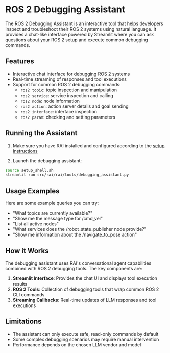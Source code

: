 # ROS 2 Debugging Assistant

The ROS 2 Debugging Assistant is an interactive tool that helps developers inspect and troubleshoot their ROS 2 systems using natural language. It provides a chat-like interface powered by Streamlit where you can ask questions about your ROS 2 setup and execute common debugging commands.

## Features

- Interactive chat interface for debugging ROS 2 systems
- Real-time streaming of responses and tool executions
- Support for common ROS 2 debugging commands:
  - `ros2 topic`: topic inspection and manipulation
  - `ros2 service`: service inspection and calling
  - `ros2 node`: node information
  - `ros2 action`: action server details and goal sending
  - `ros2 interface`: interface inspection
  - `ros2 param`: checking and setting parameters

## Running the Assistant

1. Make sure you have RAI installed and configured according to the [setup instructions](../README.md#setup)

2. Launch the debugging assistant:

```sh
source setup_shell.sh
streamlit run src/rai/rai/tools/debugging_assistant.py
```

## Usage Examples

Here are some example queries you can try:

- "What topics are currently available?"
- "Show me the message type for /cmd_vel"
- "List all active nodes"
- "What services does the /robot_state_publisher node provide?"
- "Show me information about the /navigate_to_pose action"

## How it Works

The debugging assistant uses RAI's conversational agent capabilities combined with ROS 2 debugging tools. The key components are:

1. **Streamlit Interface**: Provides the chat UI and displays tool execution results
2. **ROS 2 Tools**: Collection of debugging tools that wrap common ROS 2 CLI commands
3. **Streaming Callbacks**: Real-time updates of LLM responses and tool executions

## Limitations

- The assistant can only execute safe, read-only commands by default
- Some complex debugging scenarios may require manual intervention
- Performance depends on the chosen LLM vendor and model
